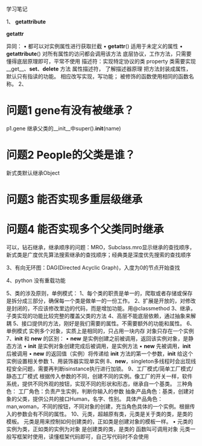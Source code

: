 学习笔记

1、
__getattribute__

__getattr__

异同：
• 都可以对实例属性进行获取拦截
• __getattr__() 适用于未定义的属性
• __getattribute__()  对所有属性的访问都会调用该方法
底层协议，工作方法，只需要懂得底层原理即可，平常不使用
描述符：实现特定协议的类
property 类需要实现__get__、__set__、__delete__ 方法
属性描述符，  了解描述器原理
把方法封装成属性，默认只有指读的功能。
相应改写实现，写功能；
被修饰的函数使用相同的函数名称。
2、
# 问题1 gene有没有被继承？
p1.gene
继承父类的__init__中super().__init__(name)
# 问题2 People的父类是谁？
新式类默认继承Object
# 问题3 能否实现多重层级继承

# 问题4 能否实现多个父类同时继承

可以，钻石继承，继承顺序的问题：MRO，Subclass.mro显示继承的查找顺序，新式类是广度优先算法搜索继承的查找顺序；经典类是深度优先搜索的查找顺序

3、有向无环图：DAG(Directed Acyclic Graph)，入度为0的节点开始查找

4、python 没有重载功能

5、类的涉及原则，单例模式：
    1、每个类的职责是单一的，爬取或者存储或保存是拆分成三部分，确保每一个类是做单一的一份工作。
    2、扩展是开放的，对修改是封闭的，不应该修改里边的代码，而是增加功能。用@classmethod
    3、继承，子类实现的功能比较完整的覆盖父类的方法
    4、高层不能底层依赖，通过抽象来解耦
    5、接口提供的方法，刚好是我们需要的属性。不需要额外的功能和属性。
6、单例模式
实例多个对象，实质上是相同的，只占用一块内存
对象只存在一个实例
7、__init__ 和 __new__ 的区别：
• __new__ 是实例创建之前被调用，返回该实例对象，是静态方法
• __init__ 是实例对象创建完成后被调用，是实例方法
• __new__ 先被调用，__init__ 后被调用
• __new__ 的返回值（实例）将传递给 __init__ 方法的第一个参数，__init__ 给这个
实例设置相关参数
1、用装饰器实现单实例
8、__new__，singleton多线程时会出现线程安全问题，需要再判断isinstance执行进行加锁。
9、工厂模式/简单工厂模式/静态工厂模式
根据传入参数的不同，创建不同的实例。像工厂的开关一样，软件系统，提供不同外观的按钮，实现不同的形状和形态，继承自一个基类。
三种角色：
工厂角色：负责产生实例，判断你输入的参数
抽象产品角色：基类，创建对象的父类，提供公共的接口Human，名字、性别。
具体产品角色：man,woman，不同的按钮，不同对象的创建，充当角色具体的一个实例。根据传入的参数会有不同的属性。
10、元类，超越原有类，元类是关于类的类，是类的模板。
元类是用来控制如何创建类的，正如类是创建对象的模板一样。
• 元类的实例为类，正如类的实例为对象
是创建类的类，是类的
函数叫可调用对象
元类一般写框架时使用，读懂框架代码即可，自己写代码时不会使用








